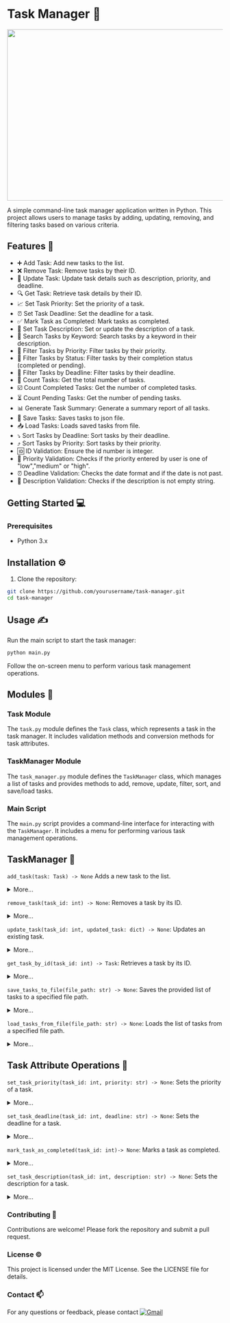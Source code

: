 # Task Manager 📑	

 <img src="https://github.com/pgnikolov/task-manager/assets/151896883/9324d27a-9ef9-4a0c-9e02-f74876ce36f9" width="750" height="400">
 
A simple command-line task manager application written in Python. This project allows users to manage tasks by adding, updating, removing, and filtering tasks based on various criteria.

## Features 🧰

* :heavy_plus_sign: Add Task: Add new tasks to the list.
* :x: Remove Task: Remove tasks by their ID.
* :arrows_counterclockwise: Update Task: Update task details such as description, priority, and deadline.
* :mag: Get Task: Retrieve task details by their ID.
* :chart_with_upwards_trend: Set Task Priority: Set the priority of a task.
* :alarm_clock: Set Task Deadline: Set the deadline for a task.
* :white_check_mark: Mark Task as Completed: Mark tasks as completed.
* :memo: Set Task Description: Set or update the description of a task.
* :mag_right: Search Tasks by Keyword: Search tasks by a keyword in their description.
* :pushpin: Filter Tasks by Priority: Filter tasks by their priority.
* :vertical_traffic_light: Filter Tasks by Status: Filter tasks by their completion status (completed or pending).
* :calendar: Filter Tasks by Deadline: Filter tasks by their deadline.
* :1234: Count Tasks: Get the total number of tasks.
* :ballot_box_with_check: Count Completed Tasks: Get the number of completed tasks.
* :hourglass_flowing_sand: Count Pending Tasks: Get the number of pending tasks.
* :bar_chart: Generate Task Summary: Generate a summary report of all tasks.
* :floppy_disk: Save Tasks: Saves tasks to json file.
* :inbox_tray: Load Tasks: Loads saved tasks from file.
* :arrow_heading_down: Sort Tasks by Deadline: Sort tasks by their deadline.
* :arrow_heading_up: Sort Tasks by Priority: Sort tasks by their priority.
* :id: ID Validation: Ensure the id number is integer.
* :1234: Priority Validation: Checks if the priority entered by user is one of "low","medium" or "high".
* :alarm_clock: Deadline Validation: Checks the date format and if the date is not past.
* :memo: Description Validation: Checks if the description is not empty string.

## Getting Started 💻

### Prerequisites
- Python 3.x

## Installation ⚙️
1. Clone the repository:
```bash
git clone https://github.com/yourusername/task-manager.git
cd task-manager
```

## Usage ✍️
Run the main script to start the task manager:
```bash
python main.py
```
Follow the on-screen menu to perform various task management operations.

## Modules 📂

### **Task Module** 
The `task.py` module defines the `Task` class, which represents a task in the task manager. It includes validation methods and conversion methods for task attributes.

### **TaskManager Module**
The `task_manager.py` module defines the `TaskManager` class, which manages a list of tasks and provides methods to add, remove, update, filter, sort, and save/load tasks.

### **Main Script**
The `main.py` script provides a command-line interface for interacting with the `TaskManager`. It includes a menu for performing various task management operations.



## TaskManager 🔄

`add_task(task: Task) -> None` Adds a new task to the list.

<details>
  <summary>More...</summary>
 
    - Parameters:
       - `task (Task)`: The task to be added.
       
</details>

`remove_task(task_id: int) -> None`: Removes a task by its ID.

<details>
  <summary>More...</summary>
 
  - Parameters:
    - `task_id` (int): The ID of the task to be removed.
         
</details>


`update_task(task_id: int, updated_task: dict) -> None`: Updates an existing task.

<details>
  <summary>More...</summary>
 
  - Parameters:
    - `task_id` (int): The ID of the task to be updated.
    - `updated_task` (dict): The updated task details.
   
</details>


`get_task_by_id(task_id: int) -> Task`: Retrieves a task by its ID.

<details>
  <summary>More...</summary>
 
  - Parameters:
    - `task_id` (int): The ID of the task to be retrieved.
    
</details>


`save_tasks_to_file(file_path: str) -> None`: Saves the provided list of tasks to a specified file path.

<details>
  <summary>More...</summary>
 
  - Parameters:
      - `file_path` (str): The path to the file where tasks will be saved.
   
</details>

`load_tasks_from_file(file_path: str) -> None`: Loads the list of tasks from a specified file path.

<details>
  <summary>More...</summary>
   
    - Parameters:
       - `file_path (str)`: The path to the file from which tasks will be loaded.
       
</details>

## Task Attribute Operations 🧰

`set_task_priority(task_id: int, priority: str) -> None`: Sets the priority of a task.

<details>
  <summary>More...</summary>
 
  - Parameters:
     - `task_id` (int): The ID of the task to be updated.
     - `priority` (str): The new priority level.
   
</details>

`set_task_deadline(task_id: int, deadline: str) -> None`: Sets the deadline for a task.

<details>
  <summary>More...</summary>
 
  - Parameters:
     - `task_id` (int): The ID of the task to be updated.
     - `deadline` (str): The new deadline.
   
</details>

`mark_task_as_completed(task_id: int)-> None`: Marks a task as completed.

<details>
  <summary>More...</summary>
 
  - Parameters:
     - `task_id` (int): The ID of the task to be marked as completed.
    
</details>

`set_task_description(task_id: int, description: str) -> None`: Sets the description for a task.

<details>
  <summary>More...</summary>
 
  - Parameters:
     - `task_id` (int): The ID of the task to be updated.
     - `description` (str): The new description.
   

## Task Filtering and Searching 📑

`search_tasks_by_keyword(keyword: str) -> list`: Searches tasks by a keyword in the description.

<details>
  <summary>More...</summary>
 
  - Parameters:
      - `keyword` (str): The keyword to search for.
          
</details>

`filter_tasks_by_priority(priority: str) -> list`: Filters tasks by priority.

<details>
  <summary>More...</summary>
 
  - Parameters:
     - `priority` (str): The priority level to filter by.
   
</details>

`filter_tasks_by_status(status: str) -> list`: Filters tasks by their completion status.

<details>
  <summary>More...</summary>
 
  - Parameters:
     - `status` (str): The completion status to filter by.
   
</details>

`filter_tasks_by_deadline(deadline: str) -> list`: Filters tasks by their deadline.

<details>
  <summary>More...</summary>
 
  - Parameters:
     - `deadline` (str): The deadline to filter by.
       
</details>

## Task Counting and Summarizing 🧮

`count_tasks() ->`: Returns the total number of tasks.

`count_completed_tasks() -> int`: Returns the number of completed tasks.

`count_pending_tasks() -> int`: Returns the number of pending tasks.

`generate_task_summary() -> dict`: Generates a summary report of all tasks.

### Task Sorting 📑

`sort_tasks_by_deadline() -> None`: Sorts tasks by their deadline.

`sort_tasks_by_priority()-> None`: Sorts tasks by their priority.
    
</details>

### Contributing 🤝
Contributions are welcome! Please fork the repository and submit a pull request.

### License ©️
This project is licensed under the MIT License. See the LICENSE file for details.

### Contact 📫
For any questions or feedback, please contact [![Gmail](https://img.shields.io/badge/-Gmail-c14438?style=flat&logo=Gmail&logoColor=white)](mailto:pgnikolov@gmail.com)
